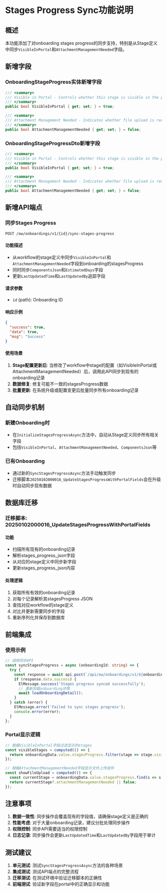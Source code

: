 # Stages Progress Sync功能说明

## 概述

本功能添加了对onboarding stages progress的同步支持，特别是从Stage定义中同步`VisibleInPortal`和`AttachmentManagementNeeded`字段。

## 新增字段

### OnboardingStageProgress实体新增字段

```csharp
/// <summary>
/// Visible in Portal - Controls whether this stage is visible in the portal
/// </summary>
public bool VisibleInPortal { get; set; } = true;

/// <summary>
/// Attachment Management Needed - Indicates whether file upload is required for this stage
/// </summary>
public bool AttachmentManagementNeeded { get; set; } = false;
```

### OnboardingStageProgressDto新增字段

```csharp
/// <summary>
/// Visible in Portal - Controls whether this stage is visible in the portal
/// </summary>
public bool VisibleInPortal { get; set; } = true;

/// <summary>
/// Attachment Management Needed - Indicates whether file upload is required for this stage
/// </summary>
public bool AttachmentManagementNeeded { get; set; } = false;
```

## 新增API端点

### 同步Stages Progress

```http
POST /ow/onboardings/v1/{id}/sync-stages-progress
```

#### 功能描述
- 从workflow的stage定义中同步`VisibleInPortal`和`AttachmentManagementNeeded`字段到onboarding的stagesProgress
- 同时同步`ComponentsJson`和`EstimatedDays`字段
- 更新`LastUpdatedTime`和`LastUpdatedBy`追踪字段

#### 请求参数
- `id` (path): Onboarding ID

#### 响应示例
```json
{
  "success": true,
  "data": true,
  "msg": "Success"
}
```

#### 使用场景
1. **Stage配置更新后**: 当修改了workflow中stage的配置（如VisibleInPortal或AttachmentManagementNeeded）后，调用此API同步到现有的onboarding记录
2. **数据修复**: 修复可能不一致的stagesProgress数据
3. **批量更新**: 在系统升级或配置变更后批量同步所有onboarding记录

## 自动同步机制

### 新建Onboarding时
- 在`InitializeStagesProgressAsync`方法中，自动从Stage定义同步所有相关字段
- 包括`VisibleInPortal`、`AttachmentManagementNeeded`、`ComponentsJson`等

### 已有Onboarding
- 通过新的`SyncStagesProgressAsync`方法手动触发同步
- 迁移脚本`20250102000016_UpdateStagesProgressWithPortalFields`会在升级时自动同步现有数据

## 数据库迁移

### 迁移脚本: 20250102000016_UpdateStagesProgressWithPortalFields

#### 功能
- 扫描所有现有的onboarding记录
- 解析stages_progress_json字段
- 从对应的stage定义中同步新字段
- 更新stages_progress_json内容

#### 处理逻辑
1. 获取所有有效的onboarding记录
2. 对每个记录解析其stagesProgress JSON
3. 查找对应workflow的stage定义
4. 对比并更新需要同步的字段
5. 重新序列化并保存到数据库

## 前端集成

### 使用示例

```typescript
// 调用同步API
const syncStagesProgress = async (onboardingId: string) => {
  try {
    const response = await api.post(`/api/ow/onboardings/v1/${onboardingId}/sync-stages-progress`);
    if (response.data.success) {
      ElMessage.success('Stages progress synced successfully');
      // 重新加载onboarding详情
      await loadOnboardingDetail();
    }
  } catch (error) {
    ElMessage.error('Failed to sync stages progress');
    console.error(error);
  }
};
```

### Portal显示逻辑

```typescript
// 根据VisibleInPortal字段过滤显示的stages
const visibleStages = computed(() => {
  return onboardingData.value.stagesProgress.filter(stage => stage.visibleInPortal);
});

// 根据AttachmentManagementNeeded字段显示文件上传组件
const showFileUpload = computed(() => {
  const currentStage = onboardingData.value.stagesProgress.find(s => s.isCurrent);
  return currentStage?.attachmentManagementNeeded || false;
});
```

## 注意事项

1. **数据一致性**: 同步操作会覆盖现有的字段值，请确保stage定义是正确的
2. **性能考虑**: 对于大量onboarding记录，建议分批处理同步操作
3. **权限控制**: 同步API需要适当的权限控制
4. **日志记录**: 同步操作会更新`LastUpdatedTime`和`LastUpdatedBy`字段用于审计

## 测试建议

1. **单元测试**: 测试`SyncStagesProgressAsync`方法的各种场景
2. **集成测试**: 测试API端点的完整流程
3. **迁移测试**: 在测试环境中验证迁移脚本的正确性
4. **前端测试**: 验证新字段在portal中的正确显示和功能 